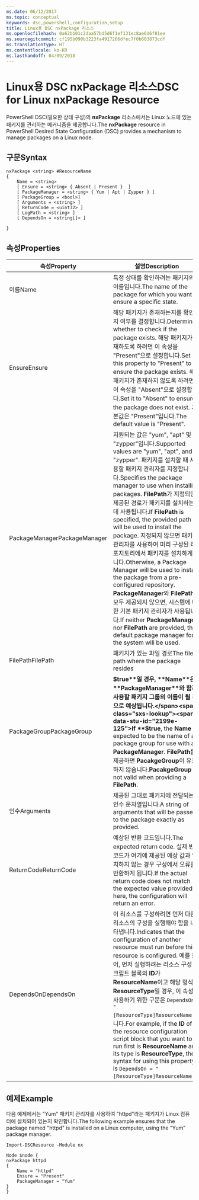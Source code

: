 ```yaml
---
ms.date: 06/12/2017
ms.topic: conceptual
keywords: dsc,powershell,configuration,setup
title: Linux용 DSC nxPackage 리소스
ms.openlocfilehash: 0a62bb01c2daa57bd5d6f1ef131ec8ae6d6f81ee
ms.sourcegitcommit: cf195b090b3223fa4917206dfec7f0b603873cdf
ms.translationtype: HT
ms.contentlocale: ko-KR
ms.lasthandoff: 04/09/2018
---
```

# <a name="dsc-for-linux-nxpackage-resource"></a><span data-ttu-id="2199e-103">Linux용 DSC nxPackage 리소스</span><span class="sxs-lookup"><span data-stu-id="2199e-103">DSC for Linux nxPackage Resource</span></span>

<span data-ttu-id="2199e-104">PowerShell DSC(필요한 상태 구성)의 **nxPackage** 리소스에서는 Linux 노드에 있는 패키지를 관리하는 메커니즘을 제공합니다.</span><span class="sxs-lookup"><span data-stu-id="2199e-104">The **nxPackage** resource in PowerShell Desired State Configuration (DSC) provides a mechanism to manage packages on a Linux node.</span></span>

## <a name="syntax"></a><span data-ttu-id="2199e-105">구문</span><span class="sxs-lookup"><span data-stu-id="2199e-105">Syntax</span></span>

```
nxPackage <string> #ResourceName
{
    Name = <string>
    [ Ensure = <string> { Absent | Present }  ]
    [ PackageManager = <string> { Yum | Apt | Zypper } ]
    [ PackageGroup = <bool>]
    [ Arguments = <string> ]
    [ ReturnCode = <uint32> ]
    [ LogPath = <string> ]
    [ DependsOn = <string[]> ]

}
```

## <a name="properties"></a><span data-ttu-id="2199e-106">속성</span><span class="sxs-lookup"><span data-stu-id="2199e-106">Properties</span></span>

|  <span data-ttu-id="2199e-107">속성</span><span class="sxs-lookup"><span data-stu-id="2199e-107">Property</span></span> |  <span data-ttu-id="2199e-108">설명</span><span class="sxs-lookup"><span data-stu-id="2199e-108">Description</span></span> |
|---|---|
| <span data-ttu-id="2199e-109">이름</span><span class="sxs-lookup"><span data-stu-id="2199e-109">Name</span></span>| <span data-ttu-id="2199e-110">특정 상태를 확인하려는 패키지의 이름입니다.</span><span class="sxs-lookup"><span data-stu-id="2199e-110">The name of the package for which you want to ensure a specific state.</span></span>|
| <span data-ttu-id="2199e-111">Ensure</span><span class="sxs-lookup"><span data-stu-id="2199e-111">Ensure</span></span>| <span data-ttu-id="2199e-112">해당 패키지가 존재하는지를 확인할지 여부를 결정합니다.</span><span class="sxs-lookup"><span data-stu-id="2199e-112">Determines whether to check if the package exists.</span></span> <span data-ttu-id="2199e-113">해당 패키지가 존재하도록 하려면 이 속성을 "Present"으로 설정합니다.</span><span class="sxs-lookup"><span data-stu-id="2199e-113">Set this property to "Present" to ensure the package exists.</span></span> <span data-ttu-id="2199e-114">해당 패키지가 존재하지 않도록 하려면 이 속성을 "Absent"으로 설정합니다.</span><span class="sxs-lookup"><span data-stu-id="2199e-114">Set it to "Absent" to ensure the package does not exist.</span></span> <span data-ttu-id="2199e-115">기본값은 "Present"입니다.</span><span class="sxs-lookup"><span data-stu-id="2199e-115">The default value is "Present".</span></span>|
| <span data-ttu-id="2199e-116">PackageManager</span><span class="sxs-lookup"><span data-stu-id="2199e-116">PackageManager</span></span>| <span data-ttu-id="2199e-117">지원되는 값은 "yum", "apt" 및 "zypper"입니다.</span><span class="sxs-lookup"><span data-stu-id="2199e-117">Supported values are "yum", "apt", and "zypper".</span></span> <span data-ttu-id="2199e-118">패키지를 설치할 때 사용할 패키지 관리자를 지정합니다.</span><span class="sxs-lookup"><span data-stu-id="2199e-118">Specifies the package manager to use when installing packages.</span></span> <span data-ttu-id="2199e-119">**FilePath**가 지정되면, 제공된 경로가 패키지를 설치하는 데 사용됩니다.</span><span class="sxs-lookup"><span data-stu-id="2199e-119">If **FilePath** is specified, the provided path will be used to install the package.</span></span> <span data-ttu-id="2199e-120">지정되지 않으면 패키지 관리자를 사용하여 미리 구성된 리포지토리에서 패키지를 설치하게 됩니다.</span><span class="sxs-lookup"><span data-stu-id="2199e-120">Otherwise, a Package Manager will be used to install the package from a pre-configured repository.</span></span> <span data-ttu-id="2199e-121">**PackageManager**와 **FilePath**가 모두 제공되지 않으면, 시스템에 대한 기본 패키지 관리자가 사용됩니다.</span><span class="sxs-lookup"><span data-stu-id="2199e-121">If neither **PackageManager** nor **FilePath** are provided, the default package manager for the system will be used.</span></span>|
| <span data-ttu-id="2199e-122">FilePath</span><span class="sxs-lookup"><span data-stu-id="2199e-122">FilePath</span></span>| <span data-ttu-id="2199e-123">패키지가 있는 파일 경로</span><span class="sxs-lookup"><span data-stu-id="2199e-123">The file path where the package resides</span></span>|
| <span data-ttu-id="2199e-124">PackageGroup</span><span class="sxs-lookup"><span data-stu-id="2199e-124">PackageGroup</span></span>| <span data-ttu-id="2199e-125">**$true**일 경우, **Name**은 **PackageManager**와 함께 사용할 패키지 그룹의 이름이 될 것으로 예상됩니다.</span><span class="sxs-lookup"><span data-stu-id="2199e-125">If **$true**, the **Name** is expected to be the name of a package group for use with a **PackageManager**.</span></span> <span data-ttu-id="2199e-126">**FilePath**를 제공하면 **PacakgeGroup**이 유효하지 않습니다.</span><span class="sxs-lookup"><span data-stu-id="2199e-126">**PacakgeGroup** is not valid when providing a **FilePath**.</span></span>|
| <span data-ttu-id="2199e-127">인수</span><span class="sxs-lookup"><span data-stu-id="2199e-127">Arguments</span></span>| <span data-ttu-id="2199e-128">제공된 그대로 패키지에 전달되는 인수 문자열입니다.</span><span class="sxs-lookup"><span data-stu-id="2199e-128">A string of arguments that will be passed to the package exactly as provided.</span></span>|
| <span data-ttu-id="2199e-129">ReturnCode</span><span class="sxs-lookup"><span data-stu-id="2199e-129">ReturnCode</span></span>| <span data-ttu-id="2199e-130">예상된 반환 코드입니다.</span><span class="sxs-lookup"><span data-stu-id="2199e-130">The expected return code.</span></span> <span data-ttu-id="2199e-131">실제 반환 코드가 여기에 제공된 예상 값과 일치하지 않는 경우 구성에서 오류를 반환하게 됩니다.</span><span class="sxs-lookup"><span data-stu-id="2199e-131">If the actual return code does not match the expected value provided here, the configuration will return an error.</span></span>|
| <span data-ttu-id="2199e-132">DependsOn</span><span class="sxs-lookup"><span data-stu-id="2199e-132">DependsOn</span></span> | <span data-ttu-id="2199e-133">이 리소스를 구성하려면 먼저 다른 리소스의 구성을 실행해야 함을 나타냅니다.</span><span class="sxs-lookup"><span data-stu-id="2199e-133">Indicates that the configuration of another resource must run before this resource is configured.</span></span> <span data-ttu-id="2199e-134">예를 들어, 먼저 실행하려는 리소스 구성 스크립트 블록의 **ID**가 **ResourceName**이고 해당 형식이 **ResourceType**일 경우, 이 속성을 사용하기 위한 구문은 `DependsOn = "[ResourceType]ResourceName"`입니다.</span><span class="sxs-lookup"><span data-stu-id="2199e-134">For example, if the **ID** of the resource configuration script block that you want to run first is **ResourceName** and its type is **ResourceType**, the syntax for using this property is `DependsOn = "[ResourceType]ResourceName"`.</span></span>|

## <a name="example"></a><span data-ttu-id="2199e-135">예제</span><span class="sxs-lookup"><span data-stu-id="2199e-135">Example</span></span>

<span data-ttu-id="2199e-136">다음 예제에서는 "Yum" 패키지 관리자를 사용하여 "httpd"라는 패키지가 Linux 컴퓨터에 설치되어 있는지 확인합니다.</span><span class="sxs-lookup"><span data-stu-id="2199e-136">The following example ensures that the package named "httpd" is installed on a Linux computer, using the “Yum” package manager.</span></span>

```
Import-DSCResource -Module nx

Node $node {
nxPackage httpd
{
    Name = "httpd"
    Ensure = "Present"
    PackageManager = "Yum"
}
}
```